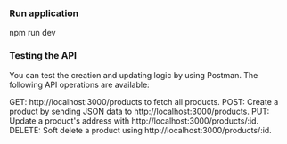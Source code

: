 ### Run application
npm run dev  

### Testing the API
You can test the creation and updating logic by using Postman. The following API operations are available:

GET: http://localhost:3000/products to fetch all products.
POST: Create a product by sending JSON data to http://localhost:3000/products.
PUT: Update a product's address with http://localhost:3000/products/:id.
DELETE: Soft delete a product using http://localhost:3000/products/:id.